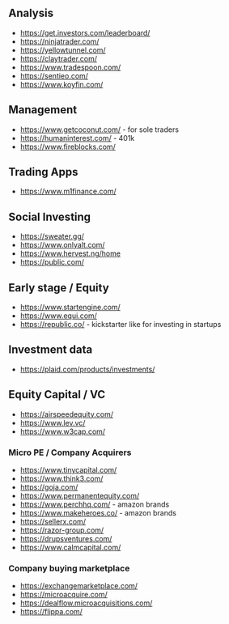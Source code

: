 

## Analysis
* https://get.investors.com/leaderboard/
* https://ninjatrader.com/
* https://yellowtunnel.com/
* https://claytrader.com/
* https://www.tradespoon.com/
* https://sentieo.com/
* https://www.koyfin.com/

## Management
* https://www.getcoconut.com/ - for sole traders
* https://humaninterest.com/ - 401k
* https://www.fireblocks.com/

## Trading Apps
* https://www.m1finance.com/

## Social Investing
* https://sweater.gg/
* https://www.onlyalt.com/
* https://www.hervest.ng/home
* https://public.com/

## Early stage / Equity
* https://www.startengine.com/
* https://www.equi.com/
* https://republic.co/ - kickstarter like for investing in startups

## Investment data
* https://plaid.com/products/investments/

## Equity Capital / VC
* https://airspeedequity.com/
* https://www.lev.vc/
* https://www.w3cap.com/

### Micro PE / Company Acquirers
* https://www.tinycapital.com/
* https://www.think3.com/
* https://goja.com/
* https://www.permanentequity.com/
* https://www.perchhq.com/ - amazon brands
* https://www.makeheroes.co/ - amazon brands
* https://sellerx.com/
* https://razor-group.com/
* https://drupsventures.com/
* https://www.calmcapital.com/

### Company buying marketplace
* https://exchangemarketplace.com/
* https://microacquire.com/
* https://dealflow.microacquisitions.com/
* https://flippa.com/
